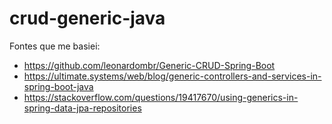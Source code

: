 # crud-generic-java


Fontes que me basiei:
- https://github.com/leonardombr/Generic-CRUD-Spring-Boot
- https://ultimate.systems/web/blog/generic-controllers-and-services-in-spring-boot-java
- https://stackoverflow.com/questions/19417670/using-generics-in-spring-data-jpa-repositories
